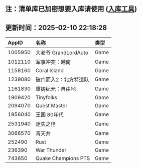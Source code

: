 ## 注：清单库已加密想要入库请使用 ([入库工具](https://github.com/BlankTMing/ManifestAutoUpdate/releases))

## 更新时间：2025-02-10 22:18:28
| AppID | 名称 | 类型  |
| :-------------------- | :----------------------------- | :----------- |
| 1005950 | 大老爷 GrandLordAuto| Game |
| 1012110 | 军事冲突：越南| Game |
| 1158160 | Coral Island| Game |
| 1239080 | 破门而入2：北方特遣队| Game |
| 1161830 | 重铸纪元：自由地| Game |
| 1909420 | Tinyfolks| Game |
| 2094070 | Quest Master| Game |
| 1956040 | 王国 80年代| Game |
| 2531940 | 迷失之径| Game |
| 3066570 | 青天井| Game |
| 252490 | Rust| Game |
| 236390 | War Thunder| Game |
| 743650 | Quake Champions PTS| Game |
